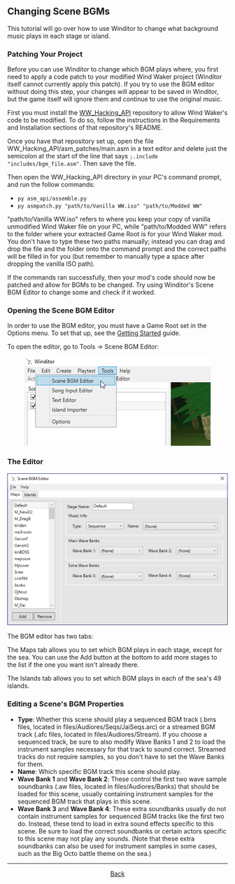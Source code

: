 ## Changing Scene BGMs
This tutorial will go over how to use Winditor to change what background music plays in each stage or island.

### Patching Your Project
Before you can use Winditor to change which BGM plays where, you first need to apply a code patch to your modified Wind Waker project (Winditor itself cannot currently apply this patch). If you try to use the BGM editor without doing this step, your changes will appear to be saved in Winditor, but the game itself will ignore them and continue to use the original music.

First you must install the [WW_Hacking_API](https://github.com/LagoLunatic/WW_Hacking_API) repository to allow Wind Waker's code to be modified. To do so, follow the instructions in the Requirements and Installation sections of that repository's README.

Once you have that repository set up, open the file WW_Hacking_API/asm_patches/main.asm in a text editor and delete just the semicolon at the start of the line that says `;.include "includes/bgm_file.asm"`. Then save the file.

Then open the WW_Hacking_API directory in your PC's command prompt, and run the follow commands:
* `py asm_api/assemble.py`
* `py asmpatch.py "path/to/Vanilla WW.iso" "path/to/Modded WW"`

"path/to/Vanilla WW.iso" refers to where you keep your copy of vanilla unmodified Wind Waker file on your PC, while "path/to/Modded WW" refers to the folder where your extracted Game Root is for your Wind Waker mod.  
You don't have to type these two paths manually; instead you can drag and drop the file and the folder onto the command prompt and the correct paths will be filled in for you (but remember to manually type a space after dropping the vanilla ISO path).

If the commands ran successfully, then your mod's code should now be patched and allow for BGMs to be changed. Try using Winditor's Scene BGM Editor to change some and check if it worked.

### Opening the Scene BGM Editor
In order to use the BGM editor, you must have a Game Root set in the Options menu. To set that up, see the [Getting Started](../basics/gettingstarted.html) guide.

To open the editor, go to Tools -> Scene BGM Editor:

<p align="center">
  <img src="./bgmeditor_option.png" alignment="center">
</p>

### The Editor
<p align="center">
  <img src="./bgmeditor.png" alignment="center">
</p>

The BGM editor has two tabs:

The Maps tab allows you to set which BGM plays in each stage, except for the sea. You can use the Add button at the bottom to add more stages to the list if the one you want isn't already there.

The Islands tab allows you to set which BGM plays in each of the sea's 49 islands.

### Editing a Scene's BGM Properties
* **Type**: Whether this scene should play a sequenced BGM track (.bms files, located in files/Audiores/Seqs/JaiSeqs.arc) or a streamed BGM track (.afc files, located in files/Audiores/Stream). If you choose a sequenced track, be sure to also modify Wave Banks 1 and 2 to load the instrument samples necessary for that track to sound correct. Streamed tracks do not require samples, so you don't have to set the Wave Banks for them.
* **Name**: Which specific BGM track this scene should play.
* **Wave Bank 1** and **Wave Bank 2**: These control the first two wave sample soundbanks (.aw files, located in files/Audiores/Banks) that should be loaded for this scene, usually containing instrument samples for the sequenced BGM track that plays in this scene.
* **Wave Bank 3** and **Wave Bank 4**: These extra soundbanks usually do not contain instrument samples for sequenced BGM tracks like the first two do. Instead, these tend to load in extra sound effects specific to this scene. Be sure to load the correct soundbanks or certain actors specific to this scene may not play any sounds. (Note that these extra soundbanks can also be used for instrument samples in some cases, such as the Big Octo battle theme on the sea.)

<hr>
<p align="center">
  <a href="../tutorials.html">Back</a>
</p>
